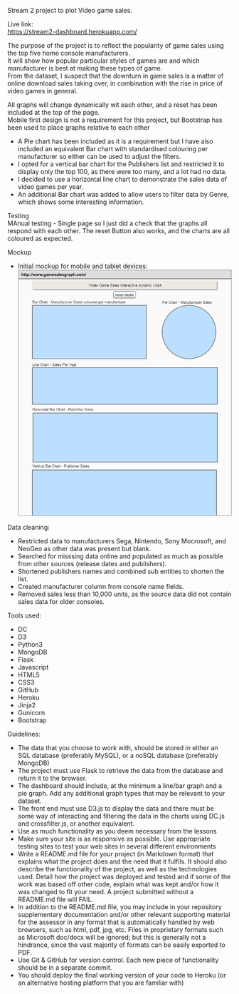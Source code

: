 Stream 2 project to plot Video game sales.<br/>

Live link:<br/>
https://stream2-dashboard.herokuapp.com/
<br/>
  
The purpose of the project is to reflect the popularity of game sales using the top five home console manufacturers.<br/>
It will show how popular particular styles of games are and which manufacturer is best at making these types of game.<br/>
From the dataset, I suspect that the downturn in game sales is a matter of online download sales taking over, in combination with the rise in price of video games in general.<br/>

All graphs will change dynamically wit each other, and a reset has been included at the top of the page.<br/>
Mobile first design is not a requirement for this project, but Bootstrap has been used to place graphs relative to each other<br/>
* A Pie chart has been included as it is a requirement but I have also included an equivalent Bar chart with standardised colouring per manufacturer so either can be used to adjust the filters.<br/>
* I opted for a vertical bar chart for the Publishers list and restricted it to display only the top 100, as there were too many, and a lot had no data.<br/>
* I decided to use a horizontal line chart to demonstrate the sales data of video games per year.<br/>
* An additional Bar chart was added to allow users to filter data by Genre, which shows some interesting information.<br/>

Testing<br>
MAnual testing - Single page so I just did a check that the graphs all respond with each other. The reset Button also works, and the charts are all coloured as expected.<br>

Mockup<br>
* Initial mockup for mobile and tablet devices:<br/>
![Mobile Markdown](./mockup.png)

Data cleaning:<br/>
* Restricted data to manufacturers Sega, Nintendo, Sony Mocrosoft, and NeoGeo as other data was present but blank.
* Searched for misssing data online and populated as much as possible from other sources (release dates and publishers).
* Shortened publishers names and combined sub entities to shorten the list.
* Created manufacturer column from console name fields.
* Removed sales less than 10,000 units, as the source data did not contain sales data for older consoles.

Tools used:<br/>
* DC
* D3
* Python3
* MongoDB
* Flask
* Javascript
* HTML5
* CSS3
* GitHub
* Heroku
* Jinja2
* Gunicorn
* Bootstrap

Guidelines:<br/>
* The data that you choose to work with, should be stored in either an SQL database (preferably MySQL), or a noSQL database (preferably MongoDB)
* The project must use Flask to retrieve the data from the database and return it to the browser.
* The dashboard should include, at the minimum a line/bar graph and a pie graph. Add any additional graph types that may be relevant to your dataset.
* The front end must use D3.js to display the data and there must be some way of interacting and filtering the data in the charts using DC.js and crossfilter.js, or another equivalent.
* Use as much functionality as you deem necessary from the lessons
* Make sure your site is as responsive as possible. Use appropriate testing sites to test your web sites in several different environments
* Write a README.md file for your project (in Markdown format) that explains what the project does and the need that it fulfils. It should also describe the functionality of the project, as well as the technologies used. Detail how the project was deployed and tested and if some of the work was based off other code, explain what was kept and/or how it was changed to fit your need. A project submitted without a README.md file will FAIL.
* In addition to the README.md file, you may include in your repository supplementary documentation and/or other relevant supporting material for the assessor in any format that is automatically handled by web browsers, such as html, pdf, jpg, etc. Files in proprietary formats such as Microsoft doc/docx will be ignored; but this is generally not a hindrance, since the vast majority of formats can be easily exported to PDF.
* Use Git & GitHub for version control. Each new piece of functionality should be in a separate commit.
* You should deploy the final working version of your code to Heroku (or an alternative hosting platform that you are familiar with)
